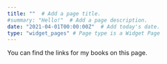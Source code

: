 ```yaml
---
title: ""  # Add a page title.
#summary: "Hello!"  # Add a page description.
date: "2021-04-01T00:00:00Z"  # Add today's date.
type: "widget_pages" # Page type is a Widget Page
---
```



You can find the links for my books on this page.